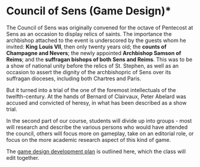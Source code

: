 # Council of Sens (Game Design)\*

The Council of Sens was originally convened for the octave of Pentecost at Sens as an occasion to display relics of saints. The importance the archbishop attached to the event is underscored by the guests whom he invited: **King** **Louis VII**, then only twenty years old; the **counts of Champagne and Nevers**; the newly appointed **Archbishop Samson of Reims**; and the **suffragan bishops of both Sens and Reims**. This was to be a show of national unity before the relics of St. Stephen, as well as an occasion to assert the dignity of the archbishopric of Sens over its suffragan dioceses, including both Chartres and Paris.

But it turned into a trial of the one of the foremost intellectuals of the twelfth-century. At the hands of Bernard of Clairvaux, Peter Abelard was accused and convicted of heresy, in what has been described as a show trial.&#x20;

In the second part of our course, students will divide up into groups -  most will research and describe the various persons who would have attended the council, others will focus more on gameplay, take on an editorial role, or focus on the more academic research aspect of this kind of game.&#x20;

The [game design development plan](https://docs.google.com/document/d/1PNygAkmh9WLnt\_6tRZfrO63-QYhHAVw6CceRuJIZUlc/edit?usp=sharing) is outlined here, which the class will edit together.&#x20;


